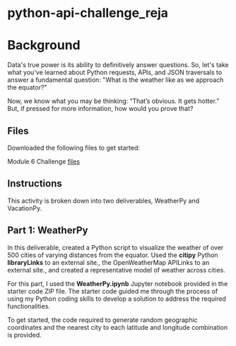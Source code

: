 # python-api-challenge_reja


# Background # 

Data's true power is its ability to definitively answer questions. So, let's take what you've learned about Python requests, APIs, and JSON traversals to answer a fundamental question: "What is the weather like as we approach the equator?"

Now, we know what you may be thinking: “That’s obvious. It gets hotter.” But, if pressed for more information, how would you prove that?


## Files ##

Downloaded the following files to get started:

Module 6 Challenge [files](https://courses.bootcampspot.com/courses/3819/assignments/56678?module_item_id=999527)

## Instructions ##

This activity is broken down into two deliverables, WeatherPy and VacationPy.

## Part 1: WeatherPy ##

In this deliverable, created a Python script to visualize the weather of over 500 cities of varying distances from the equator. Used the **citipy** Python **libraryLinks** to an external site., the OpenWeatherMap APILinks to an external site., and created a representative model of weather across cities.

For this part, I used the **WeatherPy.ipynb** Jupyter notebook provided in the starter code ZIP file. The starter code guided me through the process of using my Python coding skills to develop a solution to address the required functionalities.

To get started, the code required to generate random geographic coordinates and the nearest city to each latitude and longitude combination is provided.


